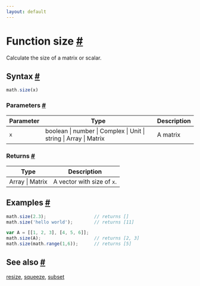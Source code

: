 ```yaml
---
layout: default
---
```


<!-- Note: This file is automatically generated from source code comments. Changes made in this file will be overridden. -->

<h1 id="function-size">Function size <a href="#function-size" title="Permalink">#</a></h1>

Calculate the size of a matrix or scalar.


<h2 id="syntax">Syntax <a href="#syntax" title="Permalink">#</a></h2>

```js
math.size(x)
```

<h3 id="parameters">Parameters <a href="#parameters" title="Permalink">#</a></h3>

Parameter | Type | Description
--------- | ---- | -----------
`x` | boolean &#124; number &#124; Complex &#124; Unit &#124; string &#124; Array &#124; Matrix | A matrix

<h3 id="returns">Returns <a href="#returns" title="Permalink">#</a></h3>

Type | Description
---- | -----------
Array &#124; Matrix | A vector with size of `x`.


<h2 id="examples">Examples <a href="#examples" title="Permalink">#</a></h2>

```js
math.size(2.3);                  // returns []
math.size('hello world');        // returns [11]

var A = [[1, 2, 3], [4, 5, 6]];
math.size(A);                    // returns [2, 3]
math.size(math.range(1,6));      // returns [5]
```


<h2 id="see-also">See also <a href="#see-also" title="Permalink">#</a></h2>

[resize](resize.html),
[squeeze](squeeze.html),
[subset](subset.html)
